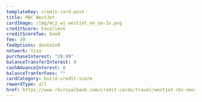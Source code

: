 ```yaml
---
templateKey: credit-card-post
title: RBC WestJet
cardImage: /img/mc2_wj_westjet_en_sm-2x.png
creditScore: Excellent
creditScoreTwo: Good
fee: 39
feeOptions: dontmind
network: Visa
purchaseInterest: "19.99"
balanceTransferInterest: 0
cashAdvanceInterest: 0
balanceTranferFees: ""
cardCategory: build-credit-score
rewardType: all
href: https://www.rbcroyalbank.com/credit-cards/travel/westjet-rbc-mastercard.html
---
```

